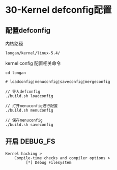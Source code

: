 # 30-Kernel defconfig配置



## 配置defconfig

内核路径

```
longan/kernel/linux-5.4/
```



kernel config 配置相关命令

```
cd longan

# loadconfig|menuconfig|saveconfig|mergeconfig

// 导入defconfig
./build.sh loadconfig

// 打开menuconfig进行配置
./build.sh menuconfig

// 保存menuconfig
./build.sh saveconfig
```



## 开启 DEBUG_FS

```
Kernel hacking > 
	Compile-time checks and compiler options >
		 [*] Debug Filesystem
```



